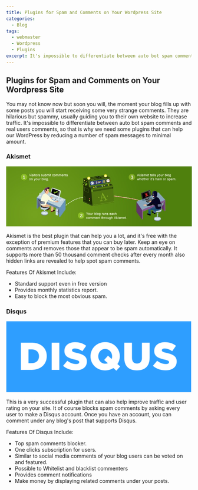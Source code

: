 ```yaml
---
title: Plugins for Spam and Comments on Your Wordpress Site 
categories:
  - Blog
tags:
  - webmaster
  - Wordpress
  - Plugins
excerpt: It's impossible to differentiate between auto bot spam comments and real users comments, so that is why we need some plugins that can help our WordPress by reducing a number of spam messages to minimal amount.
---
```

## Plugins for Spam and Comments on Your Wordpress Site

You may not know now but soon you will, the moment your blog fills up with some posts you will start receiving some very strange comments. They are hilarious but spammy, usually guiding you to their own website to increase traffic. It's impossible to differentiate between auto bot spam comments and real users comments, so that is why we need some plugins that can help our WordPress by reducing a number of spam messages to minimal amount.

### Akismet
  
![Akismet](/assets/images/plugins-09.jpg)

Akismet is the best plugin that can help you a lot, and it's free with the exception of premium features that you can buy later. Keep an eye on comments and removes those that appear to be spam automatically. It supports more than 50 thousand comment checks after every month also hidden links are revealed to help spot spam comments.

Features Of Akismet Include:
*	Standard support even in free version
*	Provides monthly statistics report.
*	Easy to block the most obvious spam.

### Disqus

![Disqus](/assets/images/plugins-10.png)

This is a very successful plugin that can also help improve traffic and user rating on your site. It of course blocks spam comments by asking every user to make a Disqus account. Once you have an account, you can comment under any blog's post that supports Disqus.

Features Of Disqus Include:
*	Top spam comments blocker.
*	One clicks subscription for users.
*	Similar to social media comments of your blog users can be voted on and featured.
*	Possible to Whitelist and blacklist commenters 
*	Provides comment notifications 
*	Make money by displaying related comments under your posts.

